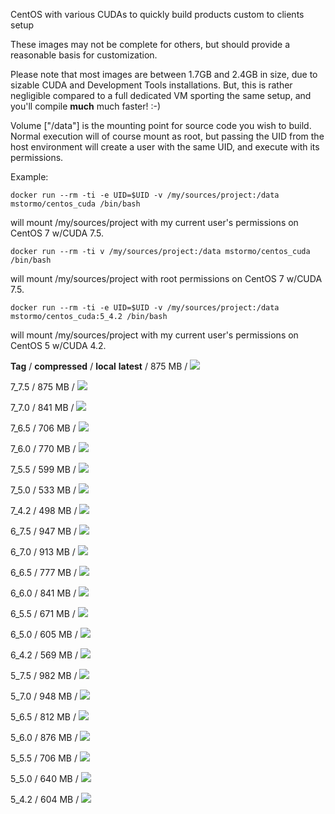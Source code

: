 CentOS with various CUDAs to quickly build products custom to clients setup

These images may not be complete for others, but should provide a reasonable basis for customization.

Please note that most images are between 1.7GB and 2.4GB in size, due to sizable CUDA and Development Tools installations. But, this is rather negligible compared to a full dedicated VM sporting the same setup, and you'll compile **much** much faster! :-)

Volume ["/data"] is the mounting point for source code you wish to build. Normal execution will of course mount as root, but passing the UID from the host environment will create a user with the same UID, and execute with its permissions.

Example:

    docker run --rm -ti -e UID=$UID -v /my/sources/project:/data mstormo/centos_cuda /bin/bash
will mount /my/sources/project with my current user's permissions on CentOS 7 w/CUDA 7.5.

    docker run --rm -ti v /my/sources/project:/data mstormo/centos_cuda /bin/bash
will mount /my/sources/project with root permissions on CentOS 7 w/CUDA 7.5.

    docker run --rm -ti -e UID=$UID -v /my/sources/project:/data mstormo/centos_cuda:5_4.2 /bin/bash
will mount /my/sources/project with my current user's permissions on CentOS 5 w/CUDA 4.2.

**Tag** / **compressed** / **local**
**latest** / 875 MB / [![](https://badge.imagelayers.io/mstormo/centos_cuda:latest.svg)](https://imagelayers.io/?images=mstormo/centos_cuda:latest)

7_7.5 / 875 MB / [![](https://badge.imagelayers.io/mstormo/centos_cuda:7_7.5.svg)](https://imagelayers.io/?images=mstormo/centos_cuda:7_7.5)

7_7.0 / 841 MB / [![](https://badge.imagelayers.io/mstormo/centos_cuda:7_7.0.svg)](https://imagelayers.io/?images=mstormo/centos_cuda:7_7.0)

7_6.5 / 706 MB / [![](https://badge.imagelayers.io/mstormo/centos_cuda:7_6.5.svg)](https://imagelayers.io/?images=mstormo/centos_cuda:7_6.5)

7_6.0 / 770 MB / [![](https://badge.imagelayers.io/mstormo/centos_cuda:7_6.0.svg)](https://imagelayers.io/?images=mstormo/centos_cuda:7_6.0)

7_5.5 / 599 MB / [![](https://badge.imagelayers.io/mstormo/centos_cuda:7_5.5.svg)](https://imagelayers.io/?images=mstormo/centos_cuda:7_5.5)

7_5.0 / 533 MB / [![](https://badge.imagelayers.io/mstormo/centos_cuda:7_5.0.svg)](https://imagelayers.io/?images=mstormo/centos_cuda:7_5.0)

7_4.2 / 498 MB / [![](https://badge.imagelayers.io/mstormo/centos_cuda:7_4.2.svg)](https://imagelayers.io/?images=mstormo/centos_cuda:7_4.2)

6_7.5 / 947 MB / [![](https://badge.imagelayers.io/mstormo/centos_cuda:6_7.5.svg)](https://imagelayers.io/?images=mstormo/centos_cuda:6_7.5)

6_7.0 / 913 MB / [![](https://badge.imagelayers.io/mstormo/centos_cuda:6_7.0.svg)](https://imagelayers.io/?images=mstormo/centos_cuda:6_7.0)

6_6.5 / 777 MB / [![](https://badge.imagelayers.io/mstormo/centos_cuda:6_6.5.svg)](https://imagelayers.io/?images=mstormo/centos_cuda:6_6.5)

6_6.0 / 841 MB / [![](https://badge.imagelayers.io/mstormo/centos_cuda:6_6.0.svg)](https://imagelayers.io/?images=mstormo/centos_cuda:6_6.0)

6_5.5 / 671 MB / [![](https://badge.imagelayers.io/mstormo/centos_cuda:6_5.5.svg)](https://imagelayers.io/?images=mstormo/centos_cuda:6_5.5)

6_5.0 / 605 MB / [![](https://badge.imagelayers.io/mstormo/centos_cuda:6_5.0.svg)](https://imagelayers.io/?images=mstormo/centos_cuda:6_5.0)

6_4.2 / 569 MB / [![](https://badge.imagelayers.io/mstormo/centos_cuda:6_4.2.svg)](https://imagelayers.io/?images=mstormo/centos_cuda:6_4.2)

5_7.5 / 982 MB / [![](https://badge.imagelayers.io/mstormo/centos_cuda:5_7.5.svg)](https://imagelayers.io/?images=mstormo/centos_cuda:5_7.5)

5_7.0 / 948 MB / [![](https://badge.imagelayers.io/mstormo/centos_cuda:5_7.0.svg)](https://imagelayers.io/?images=mstormo/centos_cuda:5_7.0)

5_6.5 / 812 MB / [![](https://badge.imagelayers.io/mstormo/centos_cuda:5_6.5.svg)](https://imagelayers.io/?images=mstormo/centos_cuda:5_6.5)

5_6.0 / 876 MB / [![](https://badge.imagelayers.io/mstormo/centos_cuda:5_6.0.svg)](https://imagelayers.io/?images=mstormo/centos_cuda:5_6.0)

5_5.5 / 706 MB / [![](https://badge.imagelayers.io/mstormo/centos_cuda:5_5.5.svg)](https://imagelayers.io/?images=mstormo/centos_cuda:5_5.5)

5_5.0 / 640 MB / [![](https://badge.imagelayers.io/mstormo/centos_cuda:5_5.0.svg)](https://imagelayers.io/?images=mstormo/centos_cuda:5_5.0)

5_4.2 / 604 MB / [![](https://badge.imagelayers.io/mstormo/centos_cuda:5_4.2.svg)](https://imagelayers.io/?images=mstormo/centos_cuda:5_4.2)

